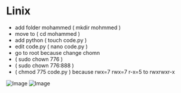 # Linix
- add folder mohammed ( mkdir mohmmed )
- move to ( cd mohammed )
- add python ( touch code.py )
- edit code.py ( nano code.py )
- go to root because change chomn
- ( sudo chown 776 )
- ( sudo chown 776:888 )
- ( chmod 775 code.py ) because rwx=7 rwx=7 r-x=5 to rwxrwxr-x

![Image](https://github.com/user-attachments/assets/6393d40b-76dc-4544-9585-314fa785ccba)
![Image](https://github.com/user-attachments/assets/be0e3d8e-fabb-4381-a3c5-0460f566b878)
